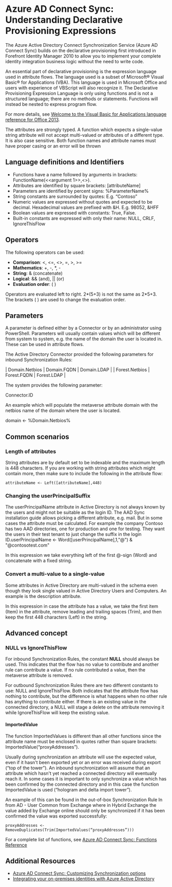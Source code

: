 <properties
	pageTitle="Azure AD Connect Sync: Understanding Declarative Provisioning Expressions"
	description="Explains the declarative provisioning expressions."
	services="active-directory"
	documentationCenter=""
	authors="markusvi"
	manager="swadhwa"
	editor=""/>

<tags
	ms.service="active-directory"
	ms.date="07/27/2015"
	wacn.date=""/>


# Azure AD Connect Sync: Understanding Declarative Provisioning Expressions

The Azure Active Directory Connect Synchronization Service (Azure AD Connect Sync) builds on the declarative provisioning first introduced in Forefront Identity Manager 2010 to allow you to implement your complete identity integration business logic without the need to write code.

An essential part of declarative provisioning is the expression language used in attribute flows. The language used is a subset of Microsoft® Visual Basic® for Applications (VBA). This language is used in Microsoft Office and users with experience of VBScript will also recognize it. The Declarative Provisioning Expression Language is only using functions and is not a structured language; there are no methods or statements. Functions will instead be nested to express program flow.

For more details, see [Welcome to the Visual Basic for Applications language reference for Office 2013](https://msdn.microsoft.com/zh-cn/library/gg264383(v=office.15).aspx).

The attributes are strongly typed. A function which expects a single-value string attribute will not accept multi-valued or attributes of a different type. It is also case sensitive. Both function names and attribute names must have proper casing or an error will be thrown





## Language definitions and Identifiers

- Functions have a name followed by arguments in brackets: FunctionName(<<argument 1>>,<<argument N>>).
- Attributes are identified by square brackets: [attributeName]
- Parameters are identified by percent signs: %ParameterName%
- String constants are surrounded by quotes: E.g. “Contoso”
- Numeric values are expressed without quotes and expected to be decimal. Hexadecimal values are prefixed with &H. E.g. 98052, &HFF
- Boolean values are expressed with constants: True, False.
- Built-in constants are expressed with only their name: NULL, CRLF, IgnoreThisFlow


## Operators

The following operators can be used:

- **Comparison**: <, <=, <>, =, >, >=
- **Mathematics**: +, -, *, -
- **String**: & (concatenate)
- **Logical**: && (and), || (or)
- **Evaluation order**: ( )



Operators are evaluated left to right. 2*(5+3) is not the same as 2*5+3.<br> 
The brackets ( ) are used to change the evaluation order.





## Parameters

A parameter is defined either by a Connector or by an administrator using PowerShell. Parameters will usually contain values which will be different from system to system, e.g. the name of the domain the user is located in. These can be used in attribute flows.

The Active Directory Connector provided the following parameters for inbound Synchronization Rules:

 
| Domain.Netbios | Domain.FQDN | Domain.LDAP |
| Forest.Netbios | Forest.FQDN | Forest.LDAP |
 

The system provides the following parameter:

Connector.ID

An example which will populate the metaverse attribute domain with the netbios name of the domain where the user is located.

domain <- %Domain.Netbios%

## Common scenarios

### Length of attributes

String attributes are by default set to be indexable and the maximum length is 448 characters. If you are working with string attributes which might contain more, then make sure to include the following in the attribute flow:

`attributeName <- Left([attributeName],448)`

### Changing the userPrincipalSuffix

The userPrincipalName attribute in Active Directory is not always known by the users and might not be suitable as the login ID. The AAD Sync installation guide allows picking a different attribute, e.g. mail. But in some cases the attribute must be calculated. For example the company Contoso has two AAD directories, one for production and one for testing. They want the users in their test tenant to just change the suffix in the login ID.userPrincipalName <- Word([userPrincipalName],1,"@") & "@contosotest.com"

In this expression we take everything left of the first @-sign (Word) and concatenate with a fixed string.





### Convert a multi-value to a single-value

Some attributes in Active Directory are multi-valued in the schema even though they look single valued in Active Directory Users and Computers. An example is the description attribute.

In this expression in case the attribute has a value, we take the first item (Item) in the attribute, remove leading and trailing spaces (Trim), and then keep the first 448 characters (Left) in the string.



## Advanced concept

### NULL vs IgnoreThisFlow

For inbound Synchronization Rules, the constant **NULL** should always be used. This indicates that the flow has no value to contribute and another rule can contribute a value. If no rule contributed a value, then the metaverse attribute is removed.

For outbound Synchronization Rules there are two different constants to use: NULL and IgnoreThisFlow. Both indicates that the attribute flow has nothing to contribute, but the difference is what happens when no other rule has anything to contribute either. If there is an existing value in the connected directory, a NULL will stage a delete on the attribute removing it while IgnoreThisFlow will keep the existing value.



#### ImportedValue

The function ImportedValues is different than all other functions since the attribute name must be enclosed in quotes rather than square brackets: ImportedValue(“proxyAddresses”).

Usually during synchronization an attribute will use the expected value, even if it hasn't been exported yet or an error was received during export (“top of the tower”). An inbound synchronization will assume that an attribute which hasn't yet reached a connected directory will eventually reach it. In some cases it is important to only synchronize a value which has been confirmed by the connected directory and in this case the function ImportedValue is used (“hologram and delta import tower”).

An example of this can be found in the out-of-box Synchronization Rule In from AD - User Common from Exchange where in Hybrid Exchange the value added by Exchange online should only be synchronized if it has been confirmed the value was exported successfully:


`proxyAddresses <- RemoveDuplicates(Trim(ImportedValues(“proxyAddresses”)))`

For a complete list of functions, see [Azure AD Connect Sync: Functions Reference](/documentation/articles/active-directory-aadconnectsync-functions-reference)


## Additional Resources

* [Azure AD Connect Sync: Customizing Synchronization options](/documentation/articles/active-directory-aadconnectsync-whatis)
* [Integrating your on-premises identities with Azure Active Directory](/documentation/articles/active-directory-aadconnect)
 
<!--Image references-->
